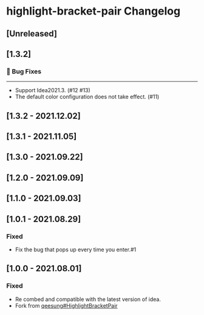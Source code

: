 # highlight-bracket-pair Changelog #

## [Unreleased]

## [1.3.2]
### :bug: Bug Fixes

---

- Support Idea2021.3. (#12 #13)
- The default color configuration does not take effect. (#11)

## [1.3.2 - 2021.12.02]

## [1.3.1 - 2021.11.05]

## [1.3.0 - 2021.09.22]

## [1.2.0 - 2021.09.09]

## [1.1.0 - 2021.09.03]

## [1.0.1 - 2021.08.29]
### Fixed
- Fix the bug that pops up every time you enter.#1

## [1.0.0 - 2021.08.01]
### Fixed
- Re combed and compatible with the latest version of idea.
- Fork from [qeesung#HighlightBracketPair](https://github.com/qeesung/HighlightBracketPair)